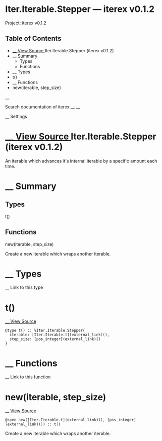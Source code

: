 # Iter.Iterable.Stepper — iterex v0.1.2

Project: iterex v0.1.2

## Table of Contents

- [ __ View Source ](external_link) Iter.Iterable.Stepper (iterex v0.1.2)
- __ Summary
  - Types
  - Functions
- __ Types
- t()
- __ Functions
- new(iterable, step_size)

__

Search documentation of iterex __ __

__ Settings

#  [ __ View Source ](external_link) Iter.Iterable.Stepper (iterex v0.1.2)

An iterable which advances it's internal iterable by a specific amount each time.

#  __ Summary

##  Types

t()

##  Functions

new(iterable, step_size)

Create a new iterable which wraps another iterable.

#  __ Types

__ Link to this type

# t()

[ __ View Source ](external_link)
    
    
    @type t() :: %Iter.Iterable.Stepper{
      iterable: [Iter.Iterable.t](external_link)(),
      step_size: [pos_integer](external_link)()
    }

#  __ Functions

__ Link to this function

# new(iterable, step_size)

[ __ View Source ](external_link)
    
    
    @spec new([Iter.Iterable.t](external_link)(), [pos_integer](external_link)()) :: t()

Create a new iterable which wraps another iterable.
